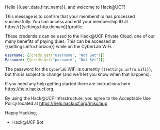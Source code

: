 Hello {{user_data.first_name}}, and welcome to Hack@UCF!

This message is to confirm that your membership has processed successfully. You can access and edit your membership ID at https://{{settings.http.domain}}/profile.

These credentials can be used to the Hack@UCF Private Cloud, one of our many benefits of paying dues. This can be accessed at {{settings.infra.horizon}} while on the CyberLab WiFi.

```yaml
Username: {{creds.get("username", "Not Set")}}
Password: {{creds.get("password", "Not Set")}}
```

The password for the `Cyberlab` WiFi is currently `{{settings.infra.wifi}}`, but this is subject to change (and we'll let you know when that happens).

If you need any help getting started there are instructions here https://help.hackucf.org.

By using the Hack@UCF Infrastructure, you agree to the Acceptable Use Policy located at https://help.hackucf.org/misc/aup

Happy Hacking,
  - Hack@UCF Bot
